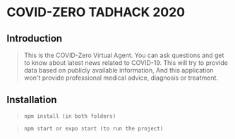 # COVID-ZERO TADHACK 2020

## Introduction

> This is the COVID-Zero Virtual Agent. You can ask questions and get to know about latest news related to COVID-19.  This will try to provide data based on publicly available information, And this application won't provide professional medical advice, diagnosis or treatment.


## Installation

>  ```npm install (in both folders)```


> ```npm start or expo start (to run the project)```
